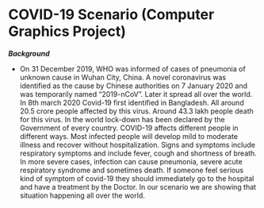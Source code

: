 # COVID-19 Scenario (Computer Graphics Project)

***Background***
* On 31 December 2019, WHO was informed of cases of pneumonia of unknown cause in Wuhan 
City, China. A novel coronavirus was identified as the cause by Chinese authorities on 7 January 
2020 and was temporarily named “2019-nCoV”. Later it spread all over the world. In 8th march 
2020 Covid-19 first identified in Bangladesh. All around 20.5 crore people affected by this virus. 
Around 43.3 lakh people death for this virus. In the world lock-down has been declared by the 
Government of every country. COVID-19 affects different people in different ways. Most 
infected people will develop mild to moderate illness and recover without hospitalization. Signs 
and symptoms include respiratory symptoms and include fever, cough and shortness of breath. In 
more severe cases, infection can cause pneumonia, severe acute respiratory syndrome and 
sometimes death. If someone feel serious kind of symptom of covid-19 they should immediately
go to the hospital and have a treatment by the Doctor. In our scenario we are showing that 
situation happening all over the world.
